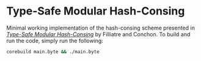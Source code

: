 # Type-Safe Modular Hash-Consing #
Minimal working implementation of the hash-consing scheme presented in
[*Type-Safe Modular Hash-Consing*][paper] by Filliatre and Conchon. To build
and run the code, simply run the following:

```bash
corebuild main.byte && ./main.byte
```

[paper]: http://dl.acm.org/citation.cfm?id=1159880
